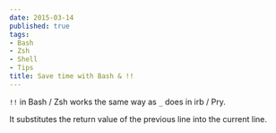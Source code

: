```yaml
---
date: 2015-03-14
published: true
tags:
- Bash
- Zsh
- Shell
- Tips
title: Save time with Bash & !!
---
```


`!!` in Bash / Zsh works the same way as `_` does in irb / Pry.

It substitutes the return value of the previous line into the current line.
